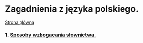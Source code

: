 # Zagadnienia z języka polskiego.

[Strona główna](https://itekus009.github.io/Egzaminy-8-klasisty/)

### 1. [Sposoby wzbogacania słownictwa.](https://itekus009.github.io/Egzaminy-8-klasisty/SposobyWzbogacaniaSłownictwa.html)
